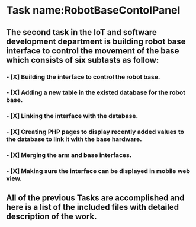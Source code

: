 # Task name:**RobotBaseContolPanel** #
## The second task in the IoT and software development department is building robot base interface to control the movement of the base which consists of six subtasts as follow:
### - [X] Building the interface to control the robot base.
### - [X] Adding a new table in the existed database for the robot base.
### - [X] Linking the interface with the database.
### - [X] Creating PHP pages to display recently added values to the database to link it with the base hardware.
### - [X] Merging the arm and base interfaces.
### - [X] Making sure the interface can be displayed in mobile web view.
## All of the previous Tasks are accomplished and here is a list of the included files with detailed description of the work. 
 
